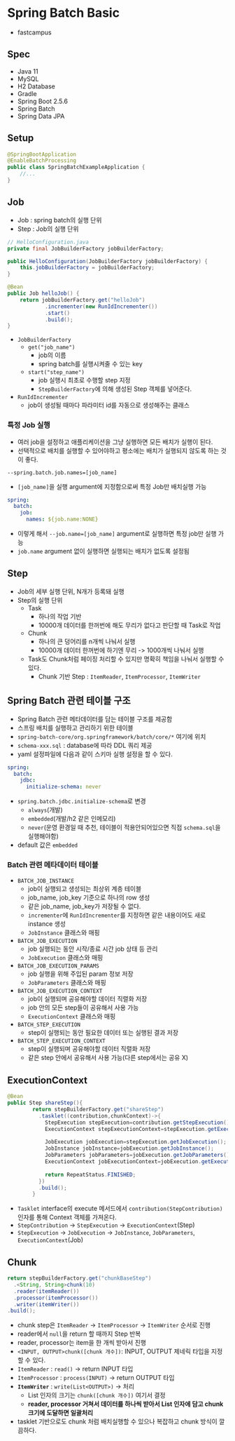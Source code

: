 # Spring Batch Basic

- fastcampus

## Spec
- Java 11
- MySQL
- H2 Database
- Gradle
- Spring Boot 2.5.6
- Spring Batch
- Spring Data JPA

## Setup
```java
@SpringBootApplication
@EnableBatchProcessing
public class SpringBatchExampleApplication {
    //...
}
```

## Job
- Job : spring batch의 실행 단위
- Step : Job의 실행 단위
```java
// HelloConfiguration.java
private final JobBuilderFactory jobBuilderFactory;

public HelloConfiguration(JobBuilderFactory jobBuilderFactory) {
    this.jobBuilderFactory = jobBuilderFactory;
}

@Bean
public Job helloJob() {
    return jobBuilderFactory.get("helloJob")
            .incrementer(new RunIdIncrementer())
            .start()
            .build();
}
```
- `JobBuilderFactory`
  - `get("job_name")`
    - job의 이름
    - spring batch를 실행시켜줄 수 있는 key 
  - `start("step_name")`
    - job 실행시 최초로 수행할 step 지정
    - `StepBuilderFactory`에 의해 생성된 Step 객체를 넣어준다.
- `RunIdIncrementer`
  - job이 생성될 때마다 파라미터 id를 자동으로 생성해주는 클래스

### 특정 Job 실행
- 여러 job을 설정하고 애플리케이션을 그냥 실행하면 모든 배치가 실행이 된다.
- 선택적으로 배치를 실행할 수 있어야하고 평소에는 배치가 실행되지 않도록 하는 것이 좋다.

```shell
--spring.batch.job.names=[job_name]
```
- `[job_name]`을 실행 argument에 지정함으로써 특정 Job만 배치실행 가능

```yaml
spring:
  batch:
    job:
      names: ${job.name:NONE}
```
- 이렇게 해서 `--job.name=[job_name]` argument로 실행하면 특정 job만 실행 가능
- `job.name` argument 없이 실행하면 실행되는 배치가 없도록 설정됨

## Step
- Job의 세부 실행 단위, N개가 등록돼 실행
- Step의 실행 단위
  - Task
    - 하나의 작업 기반
    - 10000개 데이터를 한꺼번에 해도 무리가 없다고 판단할 때 Task로 작업
  - Chunk
    - 하나의 큰 덩어리를 n개씩 나눠서 실행
    - 10000개 데이터 한꺼번에 하기엔 무리 -> 1000개씩 나눠서 실행
  - Task도 Chunk처럼 페이징 처리할 수 있지만 명확히 책임을 나눠서 실행할 수 있다.
    - Chunk 기반 Step : `ItemReader`, `ItemProcessor`, `ItemWriter`
  
## Spring Batch 관련 테이블 구조
- Spring Batch 관련 메타데이터를 담는 테이블 구조를 제공함
- 스프링 배치를 실행하고 관리하기 위한 테이블
- `spring-batch-core/org.springframework/batch/core/*` 여기에 위치
- `schema-xxx.sql` : database에 따라 DDL 쿼리 제공
- yaml 설정파일에 다음과 같이 스키마 실행 설정을 할 수 있다.
```yaml
spring:
  batch:
    jdbc:
      initialize-schema: never
```
- `spring.batch.jdbc.initialize-schema`로 변경
  - `always`(개발)
  - `embedded`(개발/h2 같은 인메모리)
  - `never`(운영 환경일 때 추천, 테이블이 적용안되어있으면 직접 `schema.sql`을 실행해야함)
- default 값은 `embedded`

### Batch 관련 메타데이터 테이블
- `BATCH_JOB_INSTANCE`
  - job이 실행되고 생성되는 최상위 계층 테이블
  - job_name, job_key 기준으로 하나의 row 생성
  - 같은 job_name, job_key가 저장될 수 없다.
  - `incrementer`에 `RunIdIncrementer`를 지정하면 같은 내용이어도 새로 instance 생성
  - `JobInstance` 클래스와 매핑
- `BATCH_JOB_EXECUTION`
  - job 실행되는 동안 시작/종료 시간 job 상태 등 관리
  - `JobExecution` 클래스와 매핑
- `BATCH_JOB_EXECUTION_PARAMS`
  - job 실행을 위해 주입된 param 정보 저장
  - `JobParameters` 클래스와 매핑
- `BATCH_JOB_EXECUTION_CONTEXT`
  - job이 실행되며 공유해야할 데이터 직렬화 저장
  - job 안의 모든 step들이 공유해서 사용 가능
  - `ExecutionContext` 클래스와 매핑
- `BATCH_STEP_EXECUTION`
  - step이 실행되는 동안 필요한 데이터 또는 실행된 결과 저장
- `BATCH_STEP_EXECUTION_CONTEXT`
  - step이 실행되며 공유해야할 데이터 직렬화 저장
  - 같은 step 안에서 공유해서 사용 가능(다른 step에서는 공유 X)

## ExecutionContext

```java
@Bean
public Step shareStep(){
        return stepBuilderFactory.get("shareStep")
          .tasklet((contribution,chunkContext)->{
            StepExecution stepExecution=contribution.getStepExecution();
            ExecutionContext stepExecutionContext=stepExecution.getExecutionContext();
    
            JobExecution jobExecution=stepExecution.getJobExecution();
            JobInstance jobInstance=jobExecution.getJobInstance();
            JobParameters jobParameters=jobExecution.getJobParameters();
            ExecutionContext jobExecutionContext=jobExecution.getExecutionContext();
            
            return RepeatStatus.FINISHED;
          })
          .build();
        }
```
- `Tasklet` interface의 execute 메서드에서 `contribution(StepContribution)`  인자를 통해 Context 객체를 가져온다.
- `StepContribution` -> `StepExecution` -> `ExecutionContext`(Step)
- `StepExecution` -> `JobExecution` -> `JobInstance`, `JobParameters`, `ExecutionContext`(Job)

## Chunk
```java
return stepBuilderFactory.get("chunkBaseStep")
  .<String, String>chunk(10)
  .reader(itemReader())
  .processor(itemProcessor())
  .writer(itemWriter())
.build();
```
- chunk step은 `ItemReader` -> `ItemProcessor` -> `ItemWriter` 순서로 진행
- reader에서 `null`을 return 할 때까지 Step 반복
- reader, processor는 item을 한 개씩 받아서 진행
- `<INPUT, OUTPUT>chunk([chunk 개수])`: INPUT, OUTPUT 제네릭 타입을 지정할 수 있다.
- `ItemReader` : `read()` -> return INPUT 타입
- `ItemProcessor` : `process(INPUT)` -> return OUTPUT 타입
- **`ItemWriter`** : `write(List<OUTPUT>)` -> 처리
  - List 인자의 크기는 `chunk([chunk 개수])` 여기서 결정
  - **reader, processor 거쳐서 데이터를 하나씩 받아서 List 인자에 담고 chunk 크기에 도달하면 일괄처리**
- tasklet 기반으로도 chunk 처럼 배치실행할 수 있으나 복잡하고 chunk 방식이 깔끔하다.
